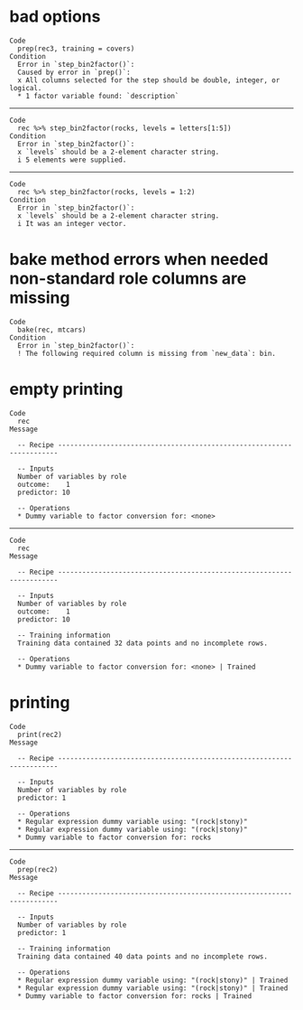 # bad options

    Code
      prep(rec3, training = covers)
    Condition
      Error in `step_bin2factor()`:
      Caused by error in `prep()`:
      x All columns selected for the step should be double, integer, or logical.
      * 1 factor variable found: `description`

---

    Code
      rec %>% step_bin2factor(rocks, levels = letters[1:5])
    Condition
      Error in `step_bin2factor()`:
      x `levels` should be a 2-element character string.
      i 5 elements were supplied.

---

    Code
      rec %>% step_bin2factor(rocks, levels = 1:2)
    Condition
      Error in `step_bin2factor()`:
      x `levels` should be a 2-element character string.
      i It was an integer vector.

# bake method errors when needed non-standard role columns are missing

    Code
      bake(rec, mtcars)
    Condition
      Error in `step_bin2factor()`:
      ! The following required column is missing from `new_data`: bin.

# empty printing

    Code
      rec
    Message
      
      -- Recipe ----------------------------------------------------------------------
      
      -- Inputs 
      Number of variables by role
      outcome:    1
      predictor: 10
      
      -- Operations 
      * Dummy variable to factor conversion for: <none>

---

    Code
      rec
    Message
      
      -- Recipe ----------------------------------------------------------------------
      
      -- Inputs 
      Number of variables by role
      outcome:    1
      predictor: 10
      
      -- Training information 
      Training data contained 32 data points and no incomplete rows.
      
      -- Operations 
      * Dummy variable to factor conversion for: <none> | Trained

# printing

    Code
      print(rec2)
    Message
      
      -- Recipe ----------------------------------------------------------------------
      
      -- Inputs 
      Number of variables by role
      predictor: 1
      
      -- Operations 
      * Regular expression dummy variable using: "(rock|stony)"
      * Regular expression dummy variable using: "(rock|stony)"
      * Dummy variable to factor conversion for: rocks

---

    Code
      prep(rec2)
    Message
      
      -- Recipe ----------------------------------------------------------------------
      
      -- Inputs 
      Number of variables by role
      predictor: 1
      
      -- Training information 
      Training data contained 40 data points and no incomplete rows.
      
      -- Operations 
      * Regular expression dummy variable using: "(rock|stony)" | Trained
      * Regular expression dummy variable using: "(rock|stony)" | Trained
      * Dummy variable to factor conversion for: rocks | Trained

